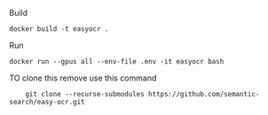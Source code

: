 Build

```
docker build -t easyocr .
```

Run 

```
docker run --gpus all --env-file .env -it easyocr bash
```

TO clone this remove use this command
```git
    git clone --recurse-submodules https://github.com/semantic-search/easy-ocr.git
```